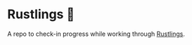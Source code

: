 # Rustlings 🦀

A repo to check-in progress while working through [Rustlings](https://github.com/rust-lang/rustlings).
